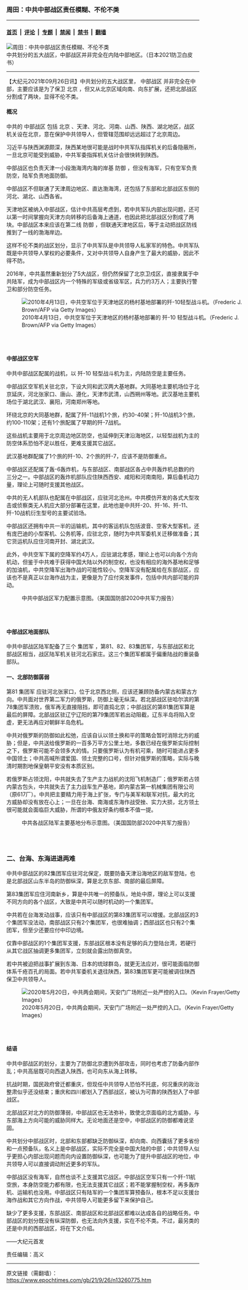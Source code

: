 ### 周田：中共中部战区责任模糊、不伦不类

---

#### [首页](../../../..?n13260775) &nbsp;|&nbsp; [评论](../../../../../epoch-comment?n13260775) &nbsp;|&nbsp; [专题](../../../../../epoch-special?n13260775) &nbsp;|&nbsp; [禁闻](../../../../../epoch-news?n13260775) &nbsp;|&nbsp; [禁书](../../../../../books?n13260775) &nbsp;|&nbsp; [翻墙](https://github.com/gfw-breaker/nogfw/blob/master/README.md?n13260775)


<div><img alt="周田：中共中部战区责任模糊、不伦不类" class="attachment-djy_600_400 size-djy_600_400 wp-post-image" src="https://i.epochtimes.com/assets/uploads/2021/09/id13220090-CCP-5-theaters_Japan2021-600x400.jpg"/>
<div class="caption">
 中共划分的五大战区，中部战区并非完全在内陆中部地区。（日本2021防卫白皮书）
</div></div><hr/><div class="post_content" id="artbody" itemprop="articleBody">
 <!-- article content begin -->
 <p>
  【大纪元2021年09月26日讯】中共划分的五大战区里，
  <ok href="https://www.epochtimes.com/gb/tag/%E4%B8%AD%E9%83%A8%E6%88%98%E5%8C%BA.html">
   中部战区
  </ok>
  并非完全在中部，主要应该是为了保卫
  <ok href="https://www.epochtimes.com/gb/tag/%E5%8C%97%E4%BA%AC.html">
   北京
  </ok>
  ，但又从北京区域向南、向东扩展，还把北部战区分割成了两块，显得不伦不类。
 </p>
 <h4>
  <strong>
   概况
  </strong>
 </h4>
 <p>
  中共的
  <ok href="https://www.epochtimes.com/gb/tag/%E4%B8%AD%E9%83%A8%E6%88%98%E5%8C%BA.html">
   中部战区
  </ok>
  包括
  <ok href="https://www.epochtimes.com/gb/tag/%E5%8C%97%E4%BA%AC.html">
   北京
  </ok>
  、天津、河北、河南、山西、陕西、湖北地区，战区机关设在北京，意在保护中共领导人，但管辖范围却远远超过了北京周边。
 </p>
 <p>
  习近平与陕西渊源颇深，陕西某地很可能是战时中共军队指挥机关的后备隐蔽所，一旦北京可能受到威胁，中共军委指挥机关估计会很快转到陕西。
 </p>
 <p>
  中部战区也负责天津一小段渤海湾内海的岸基
  <ok href="https://www.epochtimes.com/gb/tag/%E9%98%B2%E5%BE%A1.html">
   防御
  </ok>
  ，但没有海军，只有空军负责防空，陆军负责地面防御。
 </p>
 <p>
  中部战区不但联通了天津周边地区、直达渤海湾，还包括了东部和北部战区东侧的河北、湖北、山西各省。
 </p>
 <p>
  天津地区被纳入中部战区，估计中共高层考虑到，若中共军队内部出现问题，还可以第一时间掌握向天津方向转移的后备海上通道，也因此把北部战区分割成了两块。中部战区本来应该在第二线
  <ok href="https://www.epochtimes.com/gb/tag/%E9%98%B2%E5%BE%A1.html">
   防御
  </ok>
  ，但联通天津地区后，等于主动把战区防线推到了一线的渤海岸边。
 </p>
 <p>
  这样不伦不类的战区划分，显示了中共军队是中共领导人私家军的特色。中共军队既是中共领导人掌权的必要条件，又对中共领导人自身产生了最大的威胁，因此不得不防。
 </p>
 <p>
  2016年，中共虽然重新划分了5大战区，但仍然保留了北京卫戍区，直接隶属于中共陆军，成为中部战区内一个特殊的军级或省级军区，兵力约3万人；主要执行警卫和部分防空任务。
 </p>
 <figure aria-describedby="caption-attachment-13260814" class="wp-caption aligncenter" id="attachment_13260814" style="width: 600px">
  <ok href="https://i.epochtimes.com/assets/uploads/2021/09/id13260814-GettyImages-98421649.jpg" target="_blank">
   <img alt="2010年4月13日，中共空军位于天津地区的杨村基地部署的歼-10轻型战斗机。（Frederic J. Brown/AFP via Getty Images）" class="size-large wp-image-13260814" src="https://i.epochtimes.com/assets/uploads/2021/09/id13260814-GettyImages-98421649-600x380.jpg"/>
  </ok>
  <br/><figcaption class="wp-caption-text" id="caption-attachment-13260814">
   2010年4月13日，中共空军位于天津地区的杨村基地部署的
   <ok href="https://www.epochtimes.com/gb/tag/%E6%AD%BC-10.html">
    歼-10
   </ok>
   轻型战斗机。（Frederic J. Brown/AFP via Getty Images）
  </figcaption><br/>
 </figure><br/>
 <h4>
  <strong>
   中部战区空军
  </strong>
 </h4>
 <p>
  中共中部战区配属的战机，以
  <ok href="https://www.epochtimes.com/gb/tag/%E6%AD%BC-10.html">
   歼-10
  </ok>
  轻型战斗机为主，内陆防空是主要任务。
 </p>
 <p>
  中部战区空军机关驻北京，下设大同和武汉两大基地群。大同基地主要机场位于北京延庆，河北张家口、唐山、遵化，天津市武清，山西朔州等地。武汉基地主要机场位于湖北武汉、襄阳，河南郑州等地。
 </p>
 <p>
  环绕北京的大同基地群，配属了歼-11战机1个旅，约30-40架；歼-10战机3个旅，约100-110架；还有1个旅配属了早期的歼-7战机。
 </p>
 <p>
  这些战机主要用于北京周边地区防空，也延伸到天津沿海地区，以轻型战机为主的防空体系恐怕不足以胜任，更难支援其它战区。
 </p>
 <p>
  武汉基地群配属了1个旅的歼-10、2个旅的歼-7，应该不是防御重点。
 </p>
 <p>
  中部战区还配属了轰-6轰炸机，与东部战区、南部战区各占中共轰炸机总数的约三分之一。中部战区的轰炸机部队应住陕西西安、咸阳和河南南阳，算后备机动力量，理论上可随时支援其他战区。
 </p>
 <p>
  中共的无人机部队也配属在中部战区，应驻河北沧州。中共模仿开发的各式大型攻击或侦察类无人机应大部分部署在这里，此地也是中共歼-20、歼-16、歼-11、歼-10战机衍生型号的主要试验场。
 </p>
 <p>
  中部战区还拥有中共一半的运输机，其中的客运机队包括波音、空客大型客机，还有庞巴迪的小型客机、公务机等，应驻北京，随时为中共军委机关迁移做准备；其它货运机队应住河南开封、湖北武汉。
 </p>
 <p>
  此外，中共空军下属的空降军约4万人，应驻湖北孝感，理论上也可以向各个方向机动，但鉴于中共难于获得中国大陆以外的制空权，也没有相应的海外基地和足够的加油机，中共空降军出海作战的可能性较小。空降军没有配属给在东部战区，应该也不是真正以台海作战为主，更像是为了应付突发事件，包括中共内部可能的异动。
 </p>
 <figure aria-describedby="caption-attachment-13260803" class="wp-caption aligncenter" id="attachment_13260803" style="width: 600px">
  <ok href="https://i.epochtimes.com/assets/uploads/2021/09/id13260803-Central-Theater_2020-DOD-CHINA-MILITARY-POWER-REPORT-FINAL.jpg" target="_blank">
   <img alt="" class="size-large wp-image-13260803" src="https://i.epochtimes.com/assets/uploads/2021/09/id13260803-Central-Theater_2020-DOD-CHINA-MILITARY-POWER-REPORT-FINAL-600x663.jpg"/>
  </ok>
  <br/><figcaption class="wp-caption-text" id="caption-attachment-13260803">
   中共中部战区军力配置示意图。（美国国防部2020中共军力报告）
  </figcaption><br/>
 </figure><br/>
 <h4>
  <strong>
   中部战区地面部队
  </strong>
 </h4>
 <p>
  中共中部战区陆军配备了三个
  <ok href="https://www.epochtimes.com/gb/tag/%E9%9B%86%E5%9B%A2%E5%86%9B.html">
   集团军
  </ok>
  ，第81、82、83集团军，与东部战区和北部战区相当，战区陆军机关驻河北石家庄。这三个集团军都属于偏重陆战的重装备部队。
 </p>
 <h4>
  一、北部防御孱弱
 </h4>
 <p>
  第81
  <ok href="https://www.epochtimes.com/gb/tag/%E9%9B%86%E5%9B%A2%E5%86%9B.html">
   集团军
  </ok>
  应驻河北张家口，位于北京西北侧，应该还兼顾防备内蒙古和蒙古方向。中共面对世界第二军力的俄罗斯，防御上毫无纵深。若北部战区驻哈尔滨的第78集团军溃败，俄军再无直接阻挡，即可直捣北京；中部战区的第81集团军算是最后的屏障。北部战区驻辽宁辽阳的第79集团军若出动阻截，辽东半岛将陷入空虚，更无法再应对朝鲜半岛危机。
 </p>
 <p>
  中共对俄罗斯的防御如此松弛，应该自认以领土换和平的策略会暂时消除北方的威胁；但是，中共送给俄罗斯的一百多万平方公里土地，多数已经在俄罗斯实际控制之下，俄罗斯可能不会领多大的情。只要俄罗斯认为有机可乘，随时可能进占更多中国领土；中共高喊所谓爱国、领土完整的口号，但针对俄罗斯的策略，实际与晚清时期割地保皇朝平安没有本质区别。
 </p>
 <p>
  若俄罗斯占领沈阳，中共就失去了生产主力战机的沈阳飞机制造厂；俄罗斯若占领内蒙古包头，中共就失去了主力战车生产基地，即内蒙古第一机械集团有限公司（原617厂）。中共把主要精力用于海上扩张，专门与美军和联军对抗，最大的北方威胁却没有放在心上；一旦在台海、南海或东海作战受挫、实力大损，北方领土很可能就会面临巨大威胁，所谓的中俄友好条约根本不值一提。
 </p>
 <figure aria-describedby="caption-attachment-13260819" class="wp-caption aligncenter" id="attachment_13260819" style="width: 600px">
  <ok href="https://i.epochtimes.com/assets/uploads/2021/09/id13260819-PLA-Army-base_2020-DOD-CHINA-MILITARY-POWER-REPORT-FINAL.jpg" target="_blank">
   <img alt="" class="size-large wp-image-13260819" src="https://i.epochtimes.com/assets/uploads/2021/09/id13260819-PLA-Army-base_2020-DOD-CHINA-MILITARY-POWER-REPORT-FINAL-600x730.jpg"/>
  </ok>
  <br/><figcaption class="wp-caption-text" id="caption-attachment-13260819">
   中共各战区陆军主要基地分布示意图。（美国国防部2020中共军力报告）
  </figcaption><br/>
 </figure><br/>
 <h3>
  二、台海、东海进退两难
 </h3>
 <p>
  中共中部战区的82集团军应驻河北保定，既要防备天津沿海地区的敌军登陆，也是北部战区山东半岛的防御纵深，算是北京东部、南部的最后屏障。
 </p>
 <p>
  第83集团军应住河南新乡，算是中共唯一的预备队，地处中原，理论上可以支援不同方向的各个战区，大致是中共可以随时机动的一个集团军。
 </p>
 <p>
  中共若在台海发动战事，应该只有中部战区的第83集团军可以增援。北部战区的3个集团军没法动，南部战区只有2个集团军，也很难抽调；西部战区也只有2个集团军，但至少还要应付中印边境。
 </p>
 <p>
  仅靠中部战区的1个集团军支援，东部战区根本没有足够的兵力登陆台湾，若硬行从其它战区抽调更多集团军，立刻就会露出防御真空。
 </p>
 <p>
  若中共被迫把战事扩展到东海、日本的琉球群岛，就更无法应对，很可能面临防御体系千疮百孔的局面。若中共军委机关退往陕西，第83集团军更可能被调往陕西保卫中共领导人。
 </p>
 <figure aria-describedby="caption-attachment-13260827" class="wp-caption aligncenter" id="attachment_13260827" style="width: 600px">
  <ok href="https://i.epochtimes.com/assets/uploads/2021/09/id13260827-GettyImages-1214181116.jpg" target="_blank">
   <img alt="2020年5月20日，中共两会期间，天安门广场附近一处严控的入口。（Kevin Frayer/Getty Images）" class="size-large wp-image-13260827" src="https://i.epochtimes.com/assets/uploads/2021/09/id13260827-GettyImages-1214181116-600x417.jpg"/>
  </ok>
  <br/><figcaption class="wp-caption-text" id="caption-attachment-13260827">
   2020年5月20日，中共两会期间，天安门广场附近一处严控的入口。（Kevin Frayer/Getty Images）
  </figcaption><br/>
 </figure><br/>
 <h4>
  <strong>
   结语
  </strong>
 </h4>
 <p>
  中共中部战区的划分，主要为了防御北京遭到外部攻击，同时也考虑了防备内部作乱；中共高层既可向西退入陕西，也可向东从海上转移。
 </p>
 <p>
  抗战时期，国民政府曾迁都重庆，但现任中共领导人恐怕不托底，何况重庆的政治整肃似乎还没结束；重庆和四川都划入了西部战区，被认为可靠的陕西划入了中部战区。
 </p>
 <p>
  北部战区对北方的防御薄弱，中部战区也无法弥补，致使北京面临的北方威胁，与东部海上方向可能的威胁同样大。无论地面还是空中，中部战区的防御都难说坚固。
 </p>
 <p>
  中共划分中部战区时，北部和东部都缺乏防御纵深，却向南、向西囊括了更多省份和一点预备队，名义上是中部战区，实际不完全是中国大陆的中部；中共领导人似乎更担心内部出现问题而向内设置防御纵深，也可能为了提升中部战区的地位，中共领导人可以直接调动附近更多的军队。
 </p>
 <p>
  中部战区没有海军，自然也谈不上支援其它战区。中部战区空军只有一个歼-11航空旅，本身防空能力都有限，也无法支援其它战区；若不能掌握制空权，再多轰炸机、运输机也没用。中部战区只有陆军的一个集团军算预备队，根本不足以支援台海作战和其它方向作战，中共领导人可能更多留下来保护自己。
 </p>
 <p>
  缺少了更多支援，东部战区、南部战区和北部战区都难以达成各自的战略任务。中部战区的划分既没有纵深防御，也无法向外支援，实在不伦不类。不过，最另类的还是中共的西部战区，将在下文介绍。
 </p>
 <p>
  ——大纪元首发
 </p>
 <p>
  责任编辑：高义
 </p>
 <!-- article content end -->
 <div id="below_article_ad">
 </div>
</div>


---

原文链接（需翻墙）：https://www.epochtimes.com/gb/21/9/26/n13260775.htm